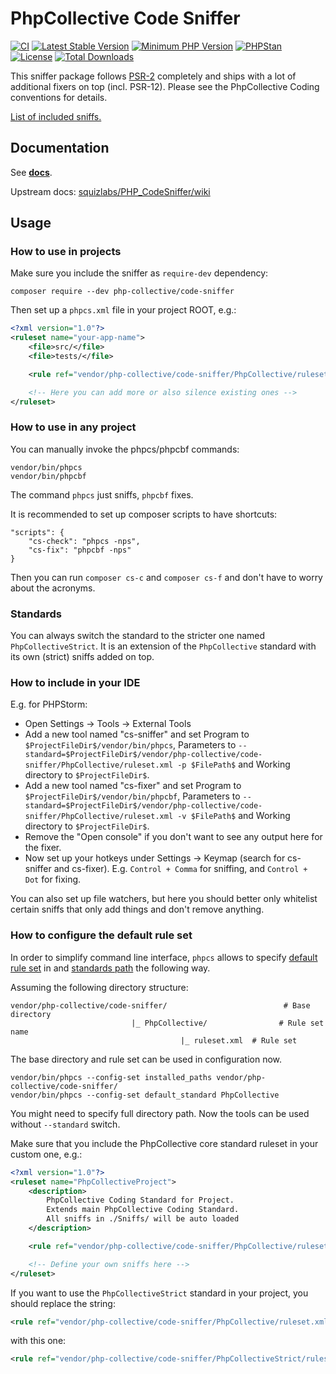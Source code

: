 # PhpCollective Code Sniffer
[![CI](https://github.com/php-collective/code-sniffer/workflows/CI/badge.svg)](https://github.com/php-collective/code-sniffer/actions?query=workflow%3ACI+branch%3Amaster)
[![Latest Stable Version](https://poser.pugx.org/php-collective/code-sniffer/v/stable.svg)](https://packagist.org/packages/php-collective/code-sniffer)
[![Minimum PHP Version](http://img.shields.io/badge/php-%3E%3D%208.1-8892BF.svg)](https://php.net/)
[![PHPStan](https://img.shields.io/badge/PHPStan-level%208-brightgreen.svg?style=flat)](https://phpstan.org/)
[![License](https://poser.pugx.org/php-collective/code-sniffer/license.svg)](https://packagist.org/packages/php-collective/code-sniffer)
[![Total Downloads](https://poser.pugx.org/php-collective/code-sniffer/d/total.svg)](https://packagist.org/packages/php-collective/code-sniffer)

This sniffer package follows [PSR-2](http://www.php-fig.org/psr/psr-2/) completely and ships with a lot of additional fixers on top (incl. PSR-12).
Please see the PhpCollective Coding conventions for details.

[List of included sniffs.](docs/sniffs.md)

## Documentation
See **[docs](docs/README.md)**.

Upstream docs: [squizlabs/PHP_CodeSniffer/wiki](https://github.com/squizlabs/PHP_CodeSniffer/wiki)

## Usage

### How to use in projects
Make sure you include the sniffer as `require-dev` dependency:
```
composer require --dev php-collective/code-sniffer
```

Then set up a `phpcs.xml` file in your project ROOT, e.g.:
```xml
<?xml version="1.0"?>
<ruleset name="your-app-name">
    <file>src/</file>
    <file>tests/</file>

    <rule ref="vendor/php-collective/code-sniffer/PhpCollective/ruleset.xml"/>

    <!-- Here you can add more or also silence existing ones -->
</ruleset>
```

### How to use in any project
You can manually invoke the phpcs/phpcbf commands:
```
vendor/bin/phpcs
vendor/bin/phpcbf
```
The command `phpcs` just sniffs, `phpcbf` fixes.

It is recommended to set up composer scripts to have shortcuts:
```
"scripts": {
    "cs-check": "phpcs -nps",
    "cs-fix": "phpcbf -nps"
}
```
Then you can run `composer cs-c` and `composer cs-f` and don't have to worry about the acronyms.

### Standards
You can always switch the standard to the stricter one named `PhpCollectiveStrict`.
It is an extension of the `PhpCollective` standard with its own (strict) sniffs added on top.

### How to include in your IDE
E.g. for PHPStorm:
* Open Settings -> Tools -> External Tools
* Add a new tool named "cs-sniffer" and set Program to `$ProjectFileDir$/vendor/bin/phpcs`, Parameters to `--standard=$ProjectFileDir$/vendor/php-collective/code-sniffer/PhpCollective/ruleset.xml -p $FilePath$` and Working directory to `$ProjectFileDir$`.
* Add a new tool named "cs-fixer" and set Program to `$ProjectFileDir$/vendor/bin/phpcbf`, Parameters to `--standard=$ProjectFileDir$/vendor/php-collective/code-sniffer/PhpCollective/ruleset.xml -v $FilePath$` and Working directory to `$ProjectFileDir$`.
* Remove the "Open console" if you don't want to see any output here for the fixer.
* Now set up your hotkeys under Settings -> Keymap (search for cs-sniffer and cs-fixer). E.g. `Control + Comma` for sniffing, and `Control + Dot` for fixing.

You can also set up file watchers, but here you should better only whitelist certain sniffs that only add things and don't remove anything.

### How to configure the default rule set

In order to simplify command line interface, `phpcs` allows to specify [default rule set](https://github.com/squizlabs/PHP_CodeSniffer/wiki/Configuration-Options#setting-the-default-coding-standard) in and [standards path](https://github.com/squizlabs/PHP_CodeSniffer/wiki/Configuration-Options#setting-the-installed-standard-paths) the following way.

Assuming the following directory structure:

```
vendor/php-collective/code-sniffer/                          # Base directory
                           |_ PhpCollective/                # Rule set name
                                      |_ ruleset.xml  # Rule set
```

The base directory and rule set can be used in configuration now.

```
vendor/bin/phpcs --config-set installed_paths vendor/php-collective/code-sniffer/
vendor/bin/phpcs --config-set default_standard PhpCollective
```

You might need to specify full directory path. Now the tools can be used without `--standard` switch.

Make sure that you include the PhpCollective core standard ruleset in your custom one, e.g.:
```xml
<?xml version="1.0"?>
<ruleset name="PhpCollectiveProject">
    <description>
        PhpCollective Coding Standard for Project.
        Extends main PhpCollective Coding Standard.
        All sniffs in ./Sniffs/ will be auto loaded
    </description>

    <rule ref="vendor/php-collective/code-sniffer/PhpCollective/ruleset.xml"/>

    <!-- Define your own sniffs here -->
</ruleset>
```
If you want to use the `PhpCollectiveStrict` standard in your project, you should replace the string:
```xml
<rule ref="vendor/php-collective/code-sniffer/PhpCollective/ruleset.xml"/>
```
with this one:
```xml
<rule ref="vendor/php-collective/code-sniffer/PhpCollectiveStrict/ruleset.xml"/>
```

